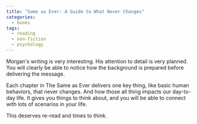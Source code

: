 ```yaml
---
title: "Same as Ever: A Guide to What Never Changes"
categories:
  - books
tags:
  - reading
  - non-fiction
  - psychology
---
```


Morgan's writing is very interesting. His attention to detail is very planned. You will clearly be able to notice how the background is prepared before delivering the message.

Each chapter in The Same as Ever delivers one key thing, like basic human behaviors, that never changes. And how those all thing impacts our day-to-day life. It gives you things to think about, and you will be able to connect with lots of scenarios in your life.

This deserves re-read and times to think.
